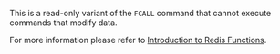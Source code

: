 This is a read-only variant of the `FCALL` command that cannot execute commands that modify data.

For more information please refer to [Introduction to Redis Functions](/topics/functions-intro).
